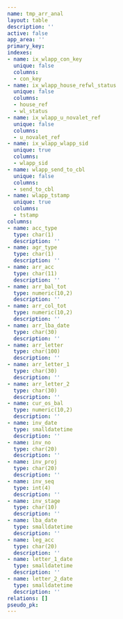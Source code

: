 ```yaml
---
name: tmp_arr_anal
layout: table
description: ''
active: false
app_area: ''
primary_key: 
indexes:
- name: ix_wlapp_con_key
  unique: false
  columns:
  - con_key
- name: ix_wlapp_house_refwl_status
  unique: false
  columns:
  - house_ref
  - wl_status
- name: ix_wlapp_u_novalet_ref
  unique: false
  columns:
  - u_novalet_ref
- name: ix_wlapp_wlapp_sid
  unique: true
  columns:
  - wlapp_sid
- name: wlapp_send_to_cbl
  unique: false
  columns:
  - send_to_cbl
- name: wlapp_tstamp
  unique: true
  columns:
  - tstamp
columns:
- name: acc_type
  type: char(1)
  description: ''
- name: agr_type
  type: char(1)
  description: ''
- name: arr_acc
  type: char(11)
  description: ''
- name: arr_bal_tot
  type: numeric(10,2)
  description: ''
- name: arr_col_tot
  type: numeric(10,2)
  description: ''
- name: arr_lba_date
  type: char(30)
  description: ''
- name: arr_letter
  type: char(100)
  description: ''
- name: arr_letter_1
  type: char(30)
  description: ''
- name: arr_letter_2
  type: char(30)
  description: ''
- name: cur_os_bal
  type: numeric(10,2)
  description: ''
- name: inv_date
  type: smalldatetime
  description: ''
- name: inv_no
  type: char(20)
  description: ''
- name: inv_proj
  type: char(20)
  description: ''
- name: inv_seq
  type: int(4)
  description: ''
- name: inv_stage
  type: char(10)
  description: ''
- name: lba_date
  type: smalldatetime
  description: ''
- name: leg_acc
  type: char(20)
  description: ''
- name: letter_1_date
  type: smalldatetime
  description: ''
- name: letter_2_date
  type: smalldatetime
  description: ''
relations: []
pseudo_pk: 
---
```


